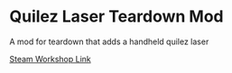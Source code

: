 # Quilez Laser Teardown Mod
 A mod for teardown that adds a handheld quilez laser
 
 [Steam Workshop Link](https://steamcommunity.com/sharedfiles/filedetails/?id=2697004953)
